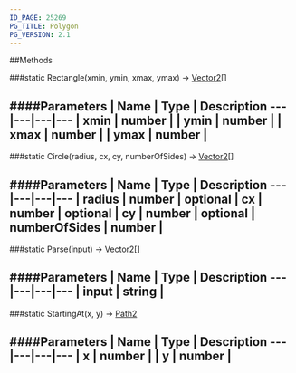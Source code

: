 ```yaml
---
ID_PAGE: 25269
PG_TITLE: Polygon
PG_VERSION: 2.1
---
```








##Methods

###static Rectangle(xmin, ymin, xmax, ymax) &rarr; [Vector2](/classes/Vector2)[]



####Parameters
 | Name | Type | Description
---|---|---|---
 | xmin | number | 
 | ymin | number | 
 | xmax | number | 
 | ymax | number | 
---

###static Circle(radius, cx, cy, numberOfSides) &rarr; [Vector2](/classes/Vector2)[]



####Parameters
 | Name | Type | Description
---|---|---|---
 | radius | number | 
optional | cx | number | 
optional | cy | number | 
optional | numberOfSides | number | 
---

###static Parse(input) &rarr; [Vector2](/classes/Vector2)[]



####Parameters
 | Name | Type | Description
---|---|---|---
 | input | string | 
---

###static StartingAt(x, y) &rarr; [Path2](/classes/Path2)

####Parameters
 | Name | Type | Description
---|---|---|---
 | x | number | 
 | y | number | 
---
